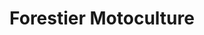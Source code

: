 ---
title: "Forestier Motoculture"
url: /carentoir/forestier-motoculture/
shop: Landwirtschaftlich
---